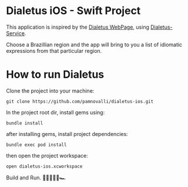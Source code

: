 # Dialetus iOS - Swift Project

This application is inspired by the [Dialetus WebPage](https://github.com/mvfsillva/dialetus), using [Dialetus-Service](https://github.com/mvfsillva/dialetus-service).


Choose a Brazillian region and the app will bring to you a list of idiomatic expressions from that particular region.


# How to run Dialetus

Clone the project into your machine:

`git clone https://github.com/pamnovalli/dialetus-ios.git`

In the project root dir, install gems using:

`bundle install`

after installing gems, install project dependencies:

`bundle exec pod install`

then open the project workspace:

`open dialetus-ios.xcworkspace`

Build and Run.
 🎉🇧🇷🎊🚀🏎



